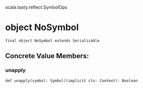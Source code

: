 scala.tasty.reflect.SymbolOps
# object NoSymbol

<pre><code class="language-scala" >final object NoSymbol extends Serializable</pre></code>
## Concrete Value Members:
### unapply
<pre><code class="language-scala" >def unapply(symbol: Symbol)(implicit ctx: Context): Boolean</pre></code>

